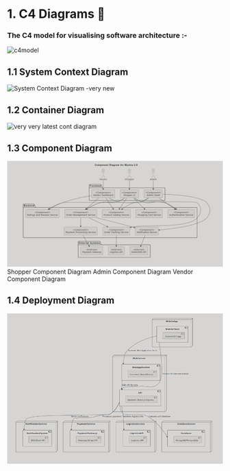 # 1. C4 Diagrams 🚀

### The C4 model for visualising software architecture :- 
![c4model](https://github.com/user-attachments/assets/7d640922-2dcc-443b-a048-1e36daf94fb7)


## 1.1 System Context Diagram
![System Context Diagram -very new](https://github.com/user-attachments/assets/73176051-9344-4c87-8ae1-7c4dd8c12531)



## 1.2 Container Diagram
![very very latest cont diagram](https://github.com/user-attachments/assets/2a8f15cf-2d95-4ad8-a5f7-cfb72583ef06)


## 1.3 Component Diagram
![component  diagram](https://raw.githubusercontent.com/IIITLucknowSWEngg/CSAICSABTeam011/main/component%20diagram.png)
 Shopper Component Diagram
 Admin Component Diagram
 Vendor Component Diagram
 


## 1.4 Deployment Diagram
![Deployment Diagram](https://github.com/IIITLucknowSWEngg/CSAICSABTeam011/blob/main/Screenshot%202024-12-10%20220811.png)


